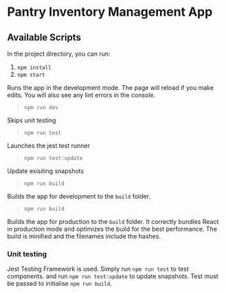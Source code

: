 
# Pantry Inventory Management App

## Available Scripts

In the project directory, you can run:

1. `npm install`
2. `npm start`

Runs the app in the development mode.
The page will reload if you make edits.
You will also see any lint errors in the console.

> `npm run dev`

Skips unit testing

> `npm run test`

Launches the jest test runner

> `npm run test:update`

Update exisiting snapshots
 
> `npm run build`

Builds the app for development to the `build` folder.

> `npm run build`

Builds the app for production to the `build` folder.
It correctly bundles React in production mode and optimizes the build for the best performance.
The build is minified and the filenames include the hashes.


### Unit testing

Jest Testing Framework is used. Simply run `npm run test` to test components.
and run `npm run test:update` to update snapshots.
Test must be passed to initialise `npm run build`.